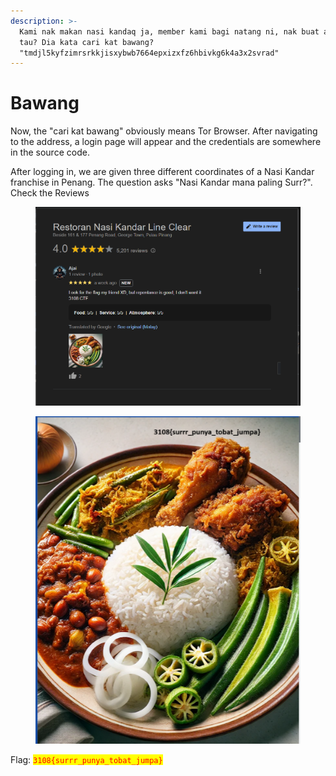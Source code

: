 ```yaml
---
description: >-
  Kami nak makan nasi kandaq ja, member kami bagi natang ni, nak buat apa tak
  tau? Dia kata cari kat bawang? 
  "tmdjl5kyfzimrsrkkjisxybwb7664epxizxfz6hbivkg6k4a3x2svrad"
---
```


# Bawang

Now, the "cari kat bawang"  obviously means Tor Browser.  After navigating to the address, a login page will appear and the credentials are somewhere in the source code.

After logging in, we are given three different coordinates of a Nasi Kandar franchise in Penang. The question asks "Nasi Kandar mana paling Surr?". Check the Reviews

<figure><img src="../../../../.gitbook/assets/image (501).png" alt=""><figcaption></figcaption></figure>

<figure><img src="../../../../.gitbook/assets/image (502).png" alt=""><figcaption></figcaption></figure>

Flag: <mark style="color:red;">`3108{surrr_punya_tobat_jumpa}`</mark>
